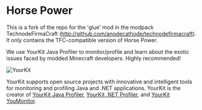 Horse Power
===============

This is a fork of the repo for the 'glue' mod in the modpack TechnodeFirmaCraft (http://github.com/anodecathode/technodefirmacraft).
It only contains the TFC-compatible version of Horse Power.

We use YourKit Java Profiler to monitor/profile and learn about the exotic issues faced by modded Minecraft developers. Highly recommended!

![YourKit](https://www.yourkit.com/images/yklogo.png)

YourKit supports open source projects with innovative and intelligent tools
for monitoring and profiling Java and .NET applications.
YourKit is the creator of <a href="https://www.yourkit.com/java/profiler/">YourKit Java Profiler</a>,
<a href="https://www.yourkit.com/.net/profiler/">YourKit .NET Profiler</a>,
and <a href="https://www.yourkit.com/youmonitor/">YourKit YouMonitor</a>.